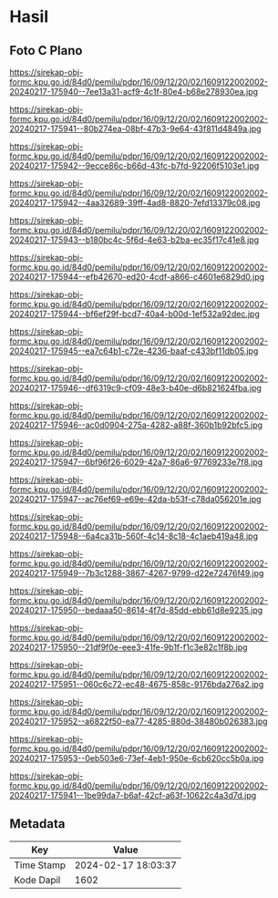 # Hasil

## Foto C Plano

https://sirekap-obj-formc.kpu.go.id/84d0/pemilu/pdpr/16/09/12/20/02/1609122002002-20240217-175940--7ee13a31-acf9-4c1f-80e4-b68e278930ea.jpg

https://sirekap-obj-formc.kpu.go.id/84d0/pemilu/pdpr/16/09/12/20/02/1609122002002-20240217-175941--80b274ea-08bf-47b3-9e64-43f811d4849a.jpg

https://sirekap-obj-formc.kpu.go.id/84d0/pemilu/pdpr/16/09/12/20/02/1609122002002-20240217-175942--9ecce86c-b66d-43fc-b7fd-92206f5103e1.jpg

https://sirekap-obj-formc.kpu.go.id/84d0/pemilu/pdpr/16/09/12/20/02/1609122002002-20240217-175942--4aa32689-39ff-4ad8-8820-7efd13379c08.jpg

https://sirekap-obj-formc.kpu.go.id/84d0/pemilu/pdpr/16/09/12/20/02/1609122002002-20240217-175943--b180bc4c-5f6d-4e63-b2ba-ec35f17c41e8.jpg

https://sirekap-obj-formc.kpu.go.id/84d0/pemilu/pdpr/16/09/12/20/02/1609122002002-20240217-175944--efb42670-ed20-4cdf-a866-c4601e6829d0.jpg

https://sirekap-obj-formc.kpu.go.id/84d0/pemilu/pdpr/16/09/12/20/02/1609122002002-20240217-175944--bf6ef29f-bcd7-40a4-b00d-1ef532a92dec.jpg

https://sirekap-obj-formc.kpu.go.id/84d0/pemilu/pdpr/16/09/12/20/02/1609122002002-20240217-175945--ea7c64b1-c72e-4236-baaf-c433bf11db05.jpg

https://sirekap-obj-formc.kpu.go.id/84d0/pemilu/pdpr/16/09/12/20/02/1609122002002-20240217-175946--df6319c9-cf09-48e3-b40e-d6b821624fba.jpg

https://sirekap-obj-formc.kpu.go.id/84d0/pemilu/pdpr/16/09/12/20/02/1609122002002-20240217-175946--ac0d0904-275a-4282-a88f-360b1b92bfc5.jpg

https://sirekap-obj-formc.kpu.go.id/84d0/pemilu/pdpr/16/09/12/20/02/1609122002002-20240217-175947--6bf96f26-6029-42a7-86a6-97769233e7f8.jpg

https://sirekap-obj-formc.kpu.go.id/84d0/pemilu/pdpr/16/09/12/20/02/1609122002002-20240217-175947--ac76ef69-e69e-42da-b53f-c78da056201e.jpg

https://sirekap-obj-formc.kpu.go.id/84d0/pemilu/pdpr/16/09/12/20/02/1609122002002-20240217-175948--6a4ca31b-560f-4c14-8c18-4c1aeb419a48.jpg

https://sirekap-obj-formc.kpu.go.id/84d0/pemilu/pdpr/16/09/12/20/02/1609122002002-20240217-175949--7b3c1288-3867-4267-9799-d22e72476f49.jpg

https://sirekap-obj-formc.kpu.go.id/84d0/pemilu/pdpr/16/09/12/20/02/1609122002002-20240217-175950--bedaaa50-8614-4f7d-85dd-ebb61d8e9235.jpg

https://sirekap-obj-formc.kpu.go.id/84d0/pemilu/pdpr/16/09/12/20/02/1609122002002-20240217-175950--21df9f0e-eee3-41fe-9b1f-f1c3e82c1f8b.jpg

https://sirekap-obj-formc.kpu.go.id/84d0/pemilu/pdpr/16/09/12/20/02/1609122002002-20240217-175951--060c6c72-ec48-4675-858c-9176bda276a2.jpg

https://sirekap-obj-formc.kpu.go.id/84d0/pemilu/pdpr/16/09/12/20/02/1609122002002-20240217-175952--a6822f50-ea77-4285-880d-38480b026383.jpg

https://sirekap-obj-formc.kpu.go.id/84d0/pemilu/pdpr/16/09/12/20/02/1609122002002-20240217-175953--0eb503e6-73ef-4eb1-950e-6cb620cc5b0a.jpg

https://sirekap-obj-formc.kpu.go.id/84d0/pemilu/pdpr/16/09/12/20/02/1609122002002-20240217-175941--1be99da7-b6af-42cf-a63f-10622c4a3d7d.jpg


## Metadata

| Key        | Value               |
| ---------- | ------------------- |
| Time Stamp | 2024-02-17 18:03:37 |
| Kode Dapil | 1602                |



